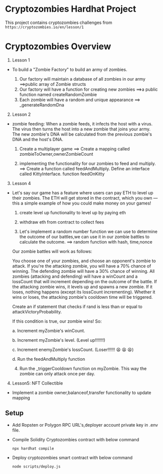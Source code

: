 # Cryptozombies Hardhat Project

This project contains cryptozombies challenges from `https://cryptozombies.io/en/lesson/1`


# Cryptozombies Overview

1. Lesson 1

-  To build a "Zombie Factory" to build an army of zombies.

    1. Our factory will maintain a database of all zombies in our army ==>public array of Zombie structs
    2. Our factory will have a function for creating new zombies ==>a public function named createRandomZombie
    3. Each zombie will have a random and unique appearance ==> _generateRandomDna


2. Lesson 2

- zombie feeding: When a zombie feeds, it infects the host with a virus. The virus then turns the host into a new zombie that joins your army. The new zombie's DNA will be calculated from the previous zombie's DNA and the host's DNA.

    1. Create a multiplayer game ==> Create a mapping called zombieToOwner,ownerZombieCount

    2. implementing the functionality for our zombies to feed and multiply. ==> Create a function called feedAndMultiply. Define an interface called KittyInterface. function feedOnKitty

3. Lesson 4

- Let's say our game has a feature where users can pay ETH to level up their zombies. The ETH will get stored in the contract, which you own — this a simple example of how you could make money on your games! 

    1. create level up functionality to level up by paying eth
    
    2. withdraw eth from contract to collect fees

    3. Let's implement a random number function we can use to determine the outcome of our battles,we can use it in our zombie battles to calculate the outcome. ==> random function with hash, time,nonce

    Our zombie battles will work as follows:

    You choose one of your zombies, and choose an opponent's zombie to attack.
    If you're the attacking zombie, you will have a 70% chance of winning. The defending zombie will have a 30% chance of winning.
    All zombies (attacking and defending) will have a winCount and a lossCount that will increment depending on the outcome of the battle.
    If the attacking zombie wins, it levels up and spawns a new zombie.
    If it loses, nothing happens (except its lossCount incrementing).
    Whether it wins or loses, the attacking zombie's cooldown time will be triggered.

    Create an if statement that checks if rand is less than or equal to attackVictoryProbability.

    If this condition is true, our zombie wins! So:

    a. Increment myZombie's winCount.

    b. Increment myZombie's level. (Level up!!!!!!!)

    c. Increment enemyZombie's lossCount. (Loser!!!!!! 😫 😫 😫)

    d. Run the feedAndMultiply function

    4. Run the _triggerCooldown function on myZombie. This way the zombie can only attack once per day. 

4. Lesson5: NFT Collectible 

- Implement a zombie owner,balanceof,transfer functionality to update mapping


## Setup

- Add Ropsten or Polygon RPC URL's,deployer account private key in .env file.

- Compile Solidity Cryptozombies contract with below command

    `npx hardhat compile`

- Deploy cryptozombies smart contract with below command

    `node scripts/deploy.js`
